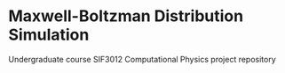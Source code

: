 # Maxwell-Boltzman Distribution Simulation
Undergraduate course SIF3012 Computational Physics project repository 
